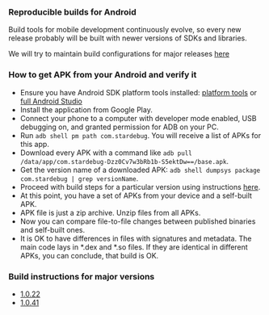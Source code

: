 

### Reproducible builds for Android

Build tools for mobile development continuously evolve, so every new release probably will be built with 
newer versions of SDKs and libraries.

We will try to maintain build configurations for major releases [here](#build-instructions-for-major-versions)

### How to get APK from your Android and verify it

- Ensure you have Android SDK platform tools installed: [platform tools](https://developer.android.com/tools/releases/platform-tools#downloads)
  or [full Android Studio](https://developer.android.com/studio)
- Install the application from Google Play.
- Connect your phone to a computer with developer mode enabled, USB debugging on, and granted permission for ADB on your PC.
- Run `adb shell pm path com.stardebug`. You will receive a list of APKs for this app.
- Download every APK with a command like `adb pull /data/app/com.stardebug-Dzz0Cv7w3bRb1b-S5ektDw==/base.apk`.
- Get the version name of a downloaded APK: `adb shell dumpsys package com.stardebug | grep versionName`.
- Proceed with build steps for a particular version using instructions [here](#build-instructions-for-major-versions).
- At this point, you have a set of APKs from your device and a self-built APK.
- APK file is just a zip archive. Unzip files from all APKs.
- Now you can compare file-to-file changes between published binaries and self-built ones.
- It is OK to have differences in files with signatures and metadata. The main code lays in *.dex and *.so files.
  If they are identical in different APKs, you can conclude, that build is OK.

### Build instructions for major versions
- [1.0.22](1.0.22a.md)
- [1.0.41](1.0.41a.md)